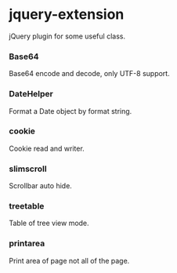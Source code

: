 # jquery-extension
jQuery plugin for some useful class.
### Base64
Base64 encode and decode, only UTF-8 support.
### DateHelper
Format a Date object by format string.
### cookie
Cookie read and writer.
### slimscroll
Scrollbar auto hide.
### treetable
Table of tree view mode.
### printarea
Print area of page not all of the page.